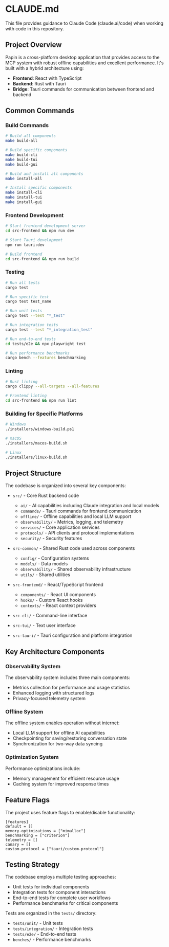 # CLAUDE.md

This file provides guidance to Claude Code (claude.ai/code) when working with code in this repository.

## Project Overview

Papin is a cross-platform desktop application that provides access to the MCP system with robust offline capabilities and excellent performance. It's built with a hybrid architecture using:

- **Frontend**: React with TypeScript
- **Backend**: Rust with Tauri
- **Bridge**: Tauri commands for communication between frontend and backend

## Common Commands

### Build Commands

```bash
# Build all components
make build-all

# Build specific components
make build-cli
make build-tui
make build-gui

# Build and install all components
make install-all

# Install specific components
make install-cli
make install-tui
make install-gui
```

### Frontend Development

```bash
# Start frontend development server
cd src-frontend && npm run dev

# Start Tauri development
npm run tauri:dev

# Build frontend
cd src-frontend && npm run build
```

### Testing

```bash
# Run all tests
cargo test

# Run specific test
cargo test test_name

# Run unit tests
cargo test --test "*_test"

# Run integration tests
cargo test --test "*_integration_test"

# Run end-to-end tests
cd tests/e2e && npx playwright test

# Run performance benchmarks
cargo bench --features benchmarking
```

### Linting

```bash
# Rust linting
cargo clippy --all-targets --all-features

# Frontend linting
cd src-frontend && npm run lint
```

### Building for Specific Platforms

```bash
# Windows
./installers/windows-build.ps1

# macOS
./installers/macos-build.sh

# Linux
./installers/linux-build.sh
```

## Project Structure

The codebase is organized into several key components:

- `src/` - Core Rust backend code
  - `ai/` - AI capabilities including Claude integration and local models
  - `commands/` - Tauri commands for frontend communication
  - `offline/` - Offline capabilities and local LLM support
  - `observability/` - Metrics, logging, and telemetry
  - `services/` - Core application services
  - `protocols/` - API clients and protocol implementations
  - `security/` - Security features

- `src-common/` - Shared Rust code used across components
  - `config/` - Configuration systems
  - `models/` - Data models
  - `observability/` - Shared observability infrastructure
  - `utils/` - Shared utilities

- `src-frontend/` - React/TypeScript frontend
  - `components/` - React UI components
  - `hooks/` - Custom React hooks
  - `contexts/` - React context providers

- `src-cli/` - Command-line interface
- `src-tui/` - Text user interface
- `src-tauri/` - Tauri configuration and platform integration

## Key Architecture Components

### Observability System

The observability system includes three main components:
- Metrics collection for performance and usage statistics
- Enhanced logging with structured logs
- Privacy-focused telemetry system

### Offline System

The offline system enables operation without internet:
- Local LLM support for offline AI capabilities
- Checkpointing for saving/restoring conversation state
- Synchronization for two-way data syncing

### Optimization System

Performance optimizations include:
- Memory management for efficient resource usage
- Caching system for improved response times

## Feature Flags

The project uses feature flags to enable/disable functionality:

```
[features]
default = []
memory-optimizations = ["mimalloc"]
benchmarking = ["criterion"]
telemetry = []
canary = []
custom-protocol = ["tauri/custom-protocol"]
```

## Testing Strategy

The codebase employs multiple testing approaches:
- Unit tests for individual components
- Integration tests for component interactions
- End-to-end tests for complete user workflows
- Performance benchmarks for critical components

Tests are organized in the `tests/` directory:
- `tests/unit/` - Unit tests
- `tests/integration/` - Integration tests
- `tests/e2e/` - End-to-end tests
- `benches/` - Performance benchmarks